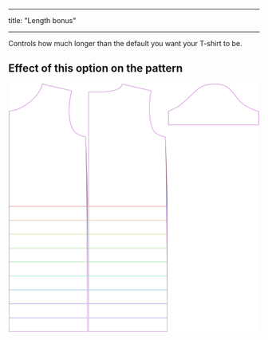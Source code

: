 ***

title: "Length bonus"

***

Controls how much longer than the default you want your T-shirt to be.

## Effect of this option on the pattern

![This image shows the effect of this option by superimposing several variants that have a different value for this option](teagan_lengthbonus_sample.svg "Effect of this option on the pattern")
